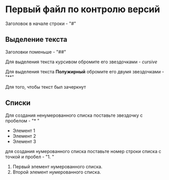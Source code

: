 # Первый файл по контролю версий

Заголовок в начале строки - "#"

## Выделение текста

Заголовки поменьше  - "##"

Для выделения текста курсивом обромите его звездочками - *cursive*

Для выделения текста **Полужирный** обромите его двумя звездочками - "**"

Для того, чтобы текст был зачеркнут

## Списки

Для создания ненумерованного списка поставьте звездочку с пробелом - "* "

* Элемент 1
* Элемент 2
* Элемент 3

для создания нумерованного списка поставьте номер строки списка с точкой и пробел - "1. "

1. Первый элемент нумерованного списка.
2. Второй элемент нумерованного списка.